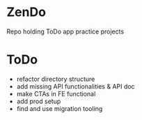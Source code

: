 # ZenDo
Repo holding ToDo app practice projects


# ToDo
- refactor directory structure
- add missing API functionalities & API doc
- make CTAs in FE functional
- add prod setup
- find and use migration tooling
